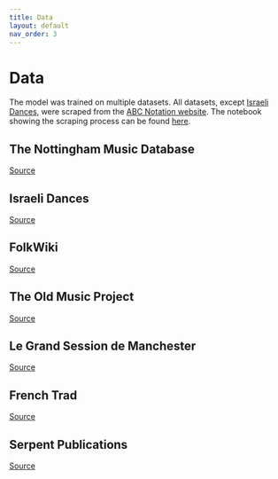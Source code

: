 ```yaml
---
title: Data
layout: default
nav_order: 3
---
```


# Data

The model was trained on multiple datasets. All datasets, except [Israeli Dances](#israeli-dances), were scraped from the [ABC Notation website][ABC].
The notebook showing the scraping process can be found [here](https://github.com/eyal-sasson/music-rnn/blob/main/Data_Scraping.ipynb).

## The Nottingham Music Database

[Source](https://abc.sourceforge.net/NMD/)

## Israeli Dances

[Source](https://ifdo.ca/~seymour/runabc/top.html)

## FolkWiki

[Source](http://www.folkwiki.se/)

## The Old Music Project

[Source](http://www.oldmusicproject.com/oneils1.html)

## Le Grand Session de Manchester

[Source](http://www.lesession.co.uk/music/)

## French Trad

[Source](http://www.tradfrance.com/)

## Serpent Publications

[Source](http://serpentpublications.org/)


[ABC]: https://abcnotation.com

